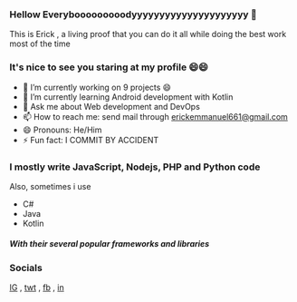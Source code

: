 ### Hellow Everybooooooooodyyyyyyyyyyyyyyyyyyyyy 👋

 This is Erick , a living proof that you can do it all while doing the best work most of the time
 
### It's nice to see you staring at my profile 😄😄

- 🔭 I’m currently working on 9 projects 😄
- 🌱 I’m currently learning Android development with Kotlin
- 💬 Ask me about Web development and DevOps
- 📫 How to reach me: send mail through erickemmanuel661@gmail.com
- 😄 Pronouns: He/Him
-  ⚡ Fun fact:  I COMMIT BY ACCIDENT 
 
### I mostly write JavaScript, Nodejs, PHP and Python code 
 Also, sometimes i use
- C#
- Java
- Kotlin
##### With their several popular frameworks and libraries

### Socials
[IG](www.instagram.com/erickeliab_dev)      ,      [twt](www.twitter.com/thrownstoneric1)           ,         [fb](www.facebook.com/thrownstonericky)  ,  [in](https://www.linkedin.com/in/erick-mgongo-89848b172/)

